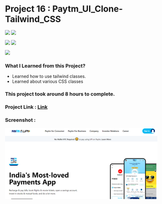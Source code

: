 # Project 16 : Paytm_UI_Clone-Tailwind_CSS

![](https://img.shields.io/badge/iNeuron-LCO-red)
![](https://img.shields.io/badge/Hitesh--Choudhary-Full--stack--js--bootcamp-yellow)

![](https://img.shields.io/badge/HTML-CSS-orange)
![](https://img.shields.io/badge/LIVE--CLASS-PROJECT16-blueviolet)

![](https://img.shields.io/badge/Hrishikesh--Kumbhar-Software--Engineer-blue)

### What I Learned from this Project?

- Learned how to use tailwind classes. 
- Learned about various CSS classes

### This project took around 8 hours to complete.

### Project Link : [Link](https://paytmuiclone.netlify.app/)

### Screenshot :

![](./screenshots/PROJ_16_1.png)